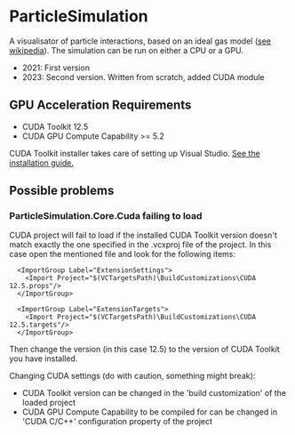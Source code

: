 # ParticleSimulation
A visualisator of particle interactions, based on an ideal gas model ([see wikipedia](https://en.wikipedia.org/wiki/Ideal_gas)). The simulation can be run on either a CPU or a GPU.

* 2021: First version 
* 2023: Second version. Written from scratch, added CUDA module

## GPU Acceleration Requirements
  * CUDA Toolkit 12.5
  * CUDA GPU Compute Capability >= 5.2
 
 CUDA Toolkit installer takes care of setting up Visual Studio. [See the installation guide.](https://docs.nvidia.com/cuda/cuda-installation-guide-microsoft-windows/)

## Possible problems
### ParticleSimulation.Core.Cuda failing to load
 CUDA project will fail to load if the installed CUDA Toolkit version doesn't match exactly the one specified in the .vcxproj file of the project. In this case open the mentioned file and look for the following items:
```
  <ImportGroup Label="ExtensionSettings">
    <Import Project="$(VCTargetsPath)\BuildCustomizations\CUDA 12.5.props"/>
  </ImportGroup>

  <ImportGroup Label="ExtensionTargets">
    <Import Project="$(VCTargetsPath)\BuildCustomizations\CUDA 12.5.targets"/>
  </ImportGroup>
```
Then change the version (in this case 12.5) to the version of CUDA Toolkit you have installed. 

Changing CUDA settings (do with caution, something might break):
 * CUDA Toolkit version can be changed in the 'build customization' of the loaded project
 * CUDA GPU Compute Capability to be compiled for can be changed in 'CUDA C/C++' configuration property of the project
